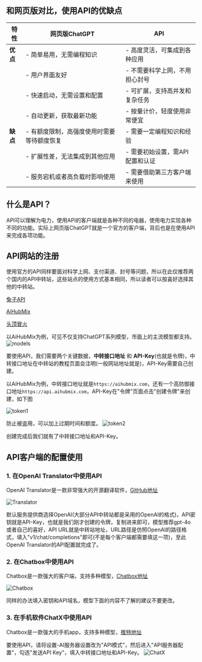 
## 和网页版对比，使用API的优缺点

| 特性          | 网页版ChatGPT                  | API                              |
|---------------|-------------------------------|----------------------------------|
| **优点**      | - 简单易用，无需编程知识                 | - 高度灵活，可集成到各种应用       |
|               | - 用户界面友好                          | - 不需要科学上网，不用担心封号     |
|               | - 快速启动，无需设置和配置               | - 可扩展，支持高并发和复杂任务     |
|               | - 自动更新，获取最新功能                 | - 按量计价，轻度使用非常便宜        |
| **缺点**      | - 有额度限制，高强度使用时需要等待额度恢复 | - 需要一定编程知识和经验          |
|               | - 扩展性差，无法集成到其他应用            | - 需要初始设置，需API配置和认证   |
|               | - 服务宕机或者高负载时影响使用            | - 需要借助第三方客户端来使用  |

## 什么是API？
API可以理解为电力，使用API的客户端就是各种不同的电器，使用电力实现各种不同的功能。实际上网页版ChatGPT就是一个官方的客户端，背后也是在使用API来完成各项功能。
## API网站的注册
使用官方的API同样要面对科学上网、支付渠道、封号等问题，所以在此仅推荐两个国内的API中转站，这些站点的使用方式基本相同，所以读者可以按喜好选择其他的中转站。

[兔子API](https://api.tu-zi.com/)

[AiHubMix](https://aihubmix.com/)

[头顶冒火](https://burn.hair/)

以AiHubMix为例，可见不仅支持ChatGPT系列模型，市面上的主流模型都支持。
![models](./imgs/models.png)

要使用API，我们需要两个关键数据，**中转接口地址** 和 **API-Key**(也就是令牌)，中转接口地址在中转站的教程页面会注明(一般网站地址就是)，API-Key需要自己创建。

以AiHubMix为例，中转接口地址就是`https://aihubmix.com`，还有一个高防御接口地址`https://api.aihubmix.com`，API-Key在"令牌"页面点击"创建令牌"来创建，如下图

![token1](./imgs/token.png)


防止被盗用，可以加上过期时间和额度。
![token2](./imgs/token2.png)

创建完成后我们就有了中转接口地址和API-Key。
## API客户端的配置使用
### 1. 在OpenAI Translator中使用API
OpenAI Translator是一款非常强大的开源翻译软件，[GitHub地址](https://github.com/openai-translator/openai-translator)

![Translator](./imgs/Translator.png)

默认服务提供商选择OpenAI(大部分API中转站都是采用的OpenAI的格式)，API密钥就是API-Key，也就是我们刚才创建的令牌，复制进来即可，模型推荐gpt-4o或者自己的喜好，API URL就是中转站地址，URL路径是仿照OpenAI的路径格式，填入"v1/chat/completions"即可(不是每个客户端都需要填这一项)，至此OpenAI Translator的API配置就完成了。

### 2. 在Chatbox中使用API
Chatbox是一款强大的客户端，支持多种模型，[Chatbox地址](https://chatboxai.app/)

![Chatbox](./imgs/Chatbox.png)

同样的办法填入密钥和API域名，模型下面的内容不了解的建议不要更改。

### 3. 在手机软件ChatX中使用API
Chatbox是一款强大的手机app，支持多种模型，[推特地址](https://x.com/appchatx)

要使用API，请将设置-AI服务器设置改为"API模式"，然后进入"API服务器配置"，勾选"发送API Key"，填入中转接口地址和API-Key。
![ChatX](./imgs/ChatX.png)

